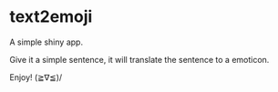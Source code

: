 # text2emoji
A simple shiny app.

Give it a simple sentence, it will translate the sentence to a emoticon.

Enjoy! (≧∇≦)/ 
